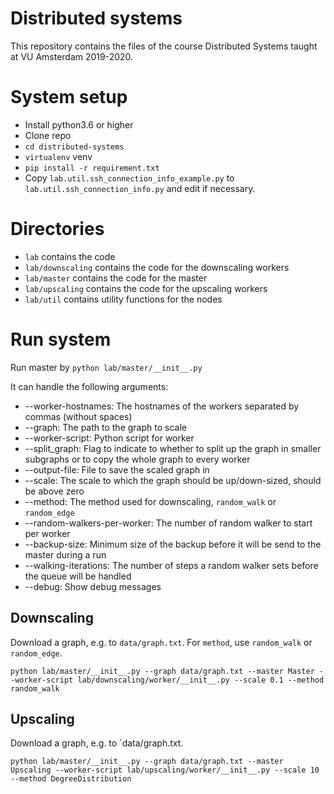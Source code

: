 # Distributed systems
This repository contains the files of the course Distributed Systems taught at VU Amsterdam 2019-2020.

# System setup

- Install python3.6 or higher
- Clone repo
- `cd distributed-systems`
- `virtualenv` venv
- `pip install -r requirement.txt`
- Copy `lab.util.ssh_connection_info_example.py` to `lab.util.ssh_connection_info.py` and edit if necessary.


# Directories

- `lab` contains the code
- `lab/downscaling` contains the code for the downscaling workers
- `lab/master` contains the code for the master
- `lab/upscaling` contains the code for the upscaling workers
- `lab/util` contains utility functions for the nodes

# Run system

Run master by
`python lab/master/__init__.py`

It can handle the following arguments:
- --worker-hostnames: The hostnames of the workers separated by commas (without spaces)
- --graph: The path to the graph to scale
- --worker-script: Python script for worker
- --split_graph: Flag to indicate to whether to split up the graph in smaller subgraphs or to copy the whole graph to every worker
- --output-file: File to save the scaled graph in
- --scale: The scale to which the graph should be up/down-sized, should be above zero
- --method: The method used for downscaling, `random_walk` or `random_edge`
- --random-walkers-per-worker: The number of random walker to start per worker
- --backup-size: Minimum size of the backup before it will be send to the master during a run
- --walking-iterations: The number of steps a random walker sets before the queue will be handled
- --debug: Show debug messages

## Downscaling
Download a graph, e.g. to `data/graph.txt`. For `method`, use `random_walk` or `random_edge`.

```
python lab/master/__init__.py --graph data/graph.txt --master Master --worker-script lab/downscaling/worker/__init__.py --scale 0.1 --method random_walk
```

## Upscaling
Download a graph, e.g. to `data/graph.txt.

```
python lab/master/__init__.py --graph data/graph.txt --master Upscaling --worker-script lab/upscaling/worker/__init__.py --scale 10 --method DegreeDistribution
```
